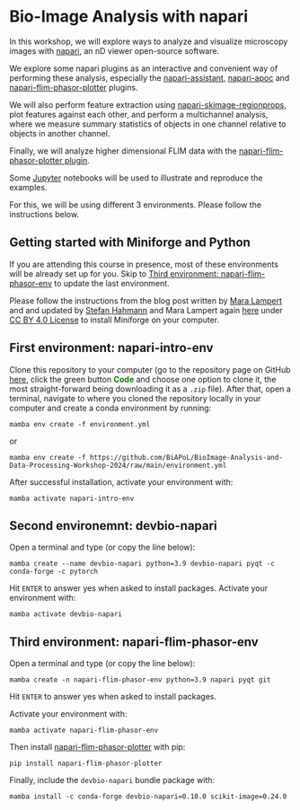 # Bio-Image Analysis with napari

In this workshop, we will explore ways to analyze and visualize microscopy images with [napari](https://napari.org/stable/), an nD viewer open-source software.

We explore some napari plugins as an interactive and convenient way of performing these analysis, especially the [napari-assistant](https://github.com/haesleinhuepf/napari-assistant?tab=readme-ov-file#napari-assistant), [napari-apoc](https://github.com/haesleinhuepf/napari-accelerated-pixel-and-object-classification?tab=readme-ov-file#napari-accelerated-pixel-and-object-classification-apoc) and [napari-flim-phasor-plotter](https://github.com/zoccoler/napari-flim-phasor-plotter?tab=readme-ov-file#napari-flim-phasor-plotter) plugins.

We will also perform feature extraction using [napari-skimage-regionprops](https://github.com/haesleinhuepf/napari-skimage-regionprops), plot features against each other, and perform a multichannel analysis, where we measure summary statistics of objects in one channel relative to objects in another channel.

Finally, we will analyze higher dimensional FLIM data with the [napari-flim-phasor-plotter plugin](https://github.com/zoccoler/napari-flim-phasor-plotter/tree/main?tab=readme-ov-file#napari-flim-phasor-plotter).

Some [Jupyter](https://jupyter.org/) notebooks will be used to illustrate and reproduce the examples.

For this, we will be using different 3 environments. Please follow the instructions below.

## Getting started with Miniforge and Python 

If you are attending this course in presence, most of these environments will be already set up for you. Skip to [Third environment: napari-flim-phasor-env](#third-environment-napari-flim-phasor-env) to update the last environment.

Please follow the instructions from the blog post written by [Mara Lampert](https://biapol.github.io/blog/mara_lampert/readme.html) and and updated by [Stefan Hahmann](https://biapol.github.io/blog/stefan_hahmann/readme.html) and Mara Lampert again [here](https://biapol.github.io/blog/mara_lampert/getting_started_with_miniforge_and_python/readme.html) under [CC BY 4.0 License](https://creativecommons.org/licenses/by/4.0/legalcode) to install Miniforge on your computer.


## First environment: napari-intro-env 

Clone this repository to your computer (go to the repository page on GitHub [here](https://github.com/BiAPoL/BioImage-Analysis-and-Data-Processing-Workshop-2024), click the green button <span style="color:green">**Code**</span> and choose one option to clone it, the most straight-forward being downloading it as a `.zip` file). After that, open a terminal, navigate to where you cloned the repository locally in your computer and create a conda environment by running:

`mamba env create -f environment.yml`

or

`mamba env create -f https://github.com/BiAPoL/BioImage-Analysis-and-Data-Processing-Workshop-2024/raw/main/environment.yml`

After successful installation, activate your environment with:

`mamba activate napari-intro-env`

## Second environemnt: devbio-napari

Open a terminal and type (or copy the line below):

`mamba create --name devbio-napari python=3.9 devbio-napari pyqt -c conda-forge -c pytorch`

Hit `ENTER` to answer yes when asked to install packages.
Activate your environment with:

`mamba activate devbio-napari`

## Third environment: napari-flim-phasor-env

Open a terminal and type (or copy the line below):

`mamba create -n napari-flim-phasor-env python=3.9 napari pyqt git`

Hit `ENTER` to answer yes when asked to install packages.

Activate your environment with:

`mamba activate napari-flim-phasor-env`

Then install [napari-flim-phasor-plotter](https://github.com/zoccoler/napari-flim-phasor-plotter/tree/main?tab=readme-ov-file#napari-flim-phasor-plotter) with pip:

`pip install napari-flim-phasor-plotter`

Finally, include the `devbio-napari` bundle package with:

`mamba install -c conda-forge devbio-napari=0.10.0 scikit-image=0.24.0`
